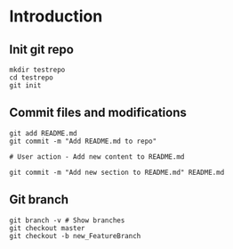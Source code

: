# Introduction

## Init git repo

```
mkdir testrepo
cd testrepo
git init
```

## Commit files and modifications

```
git add README.md
git commit -m "Add README.md to repo"

# User action - Add new content to README.md

git commit -m "Add new section to README.md" README.md
```


## Git branch

```
git branch -v # Show branches
git checkout master
git checkout -b new_FeatureBranch
```

